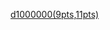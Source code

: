 <a href ="https://codingcompetitions.withgoogle.com/codejam/round/0000000000876ff1/0000000000a46471">d1000000(9pts,11pts)</a>
